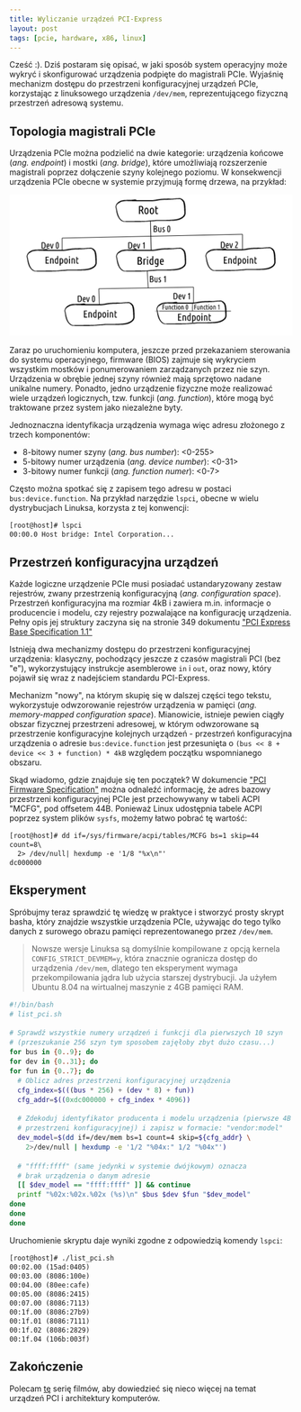 ```yaml
---
title: Wyliczanie urządzeń PCI-Express
layout: post
tags: [pcie, hardware, x86, linux]
---
```


Cześć :). Dziś postaram się opisać, w jaki sposób system operacyjny może wykryć i skonfigurować urządzenia podpięte do magistrali PCIe. Wyjaśnię mechanizm dostępu do przestrzeni konfiguracyjnej urządzeń PCIe, korzystając z linuksowego urządzenia `/dev/mem`, reprezentującego fizyczną przestrzeń adresową systemu.

## Topologia magistrali PCIe

Urządzenia PCIe można podzielić na dwie kategorie: urządzenia końcowe (_ang. endpoint_) i mostki (_ang. bridge_), które umożliwiają rozszerzenie magistrali poprzez dołączenie szyny kolejnego poziomu. W konsekwencji urządzenia PCIe obecne w systemie przyjmują formę drzewa, na przykład:

![Drzewo urządzeń PCIe](/assets/img/pcitree.png)

Zaraz po uruchomieniu komputera, jeszcze przed przekazaniem sterowania do systemu operacyjnego, firmware (BIOS) zajmuje się wykryciem wszystkim mostków i ponumerowaniem zarządzanych przez nie szyn. Urządzenia w obrębie jednej szyny również mają sprzętowo nadane unikalne numery. Ponadto, jedno urządzenie fizyczne może realizować wiele urządzeń logicznych, tzw. funkcji (_ang. function_), które mogą być traktowane przez system jako niezależne byty.

Jednoznaczna identyfikacja urządzenia wymaga więc adresu złożonego z trzech komponentów:
* 8-bitowy numer szyny (_ang. bus number_): <0-255>
* 5-bitowy numer urządzenia (_ang. device number_): <0-31>
* 3-bitowy numer funkcji (_ang. function numer_): <0-7>

Często można spotkać się z zapisem tego adresu w postaci `bus:device.function`. Na przykład narzędzie `lspci`, obecne w wielu dystrybucjach Linuksa, korzysta z tej konwencji:

```console
[root@host]# lspci
00:00.0 Host bridge: Intel Corporation...
```

## Przestrzeń konfiguracyjna urządzeń

Każde logiczne urządzenie PCIe musi posiadać ustandaryzowany zestaw rejestrów, zwany przestrzenią konfiguracyjną (_ang. configuration space_). Przestrzeń konfiguracyjna ma rozmiar 4kB i zawiera m.in. informacje o producencie i modelu, czy rejestry pozwalające na konfigurację urządzenia. Pełny opis jej struktury zaczyna się na stronie 349 dokumentu ["PCI Express Base Specification 1.1"][3]

Istnieją dwa mechanizmy dostępu do przestrzeni konfiguracyjnej urządzenia: klasyczny, pochodzący jeszcze z czasów magistrali PCI (bez "e"), wykorzystujący instrukcje asemblerowe `in` i `out`, oraz nowy, który pojawił się wraz z nadejściem standardu PCI-Express.

Mechanizm "nowy", na którym skupię się w dalszej części tego tekstu, wykorzystuje odwzorowanie rejestrów urządzenia w pamięci (_ang. memory-mapped configuration space_). Mianowicie, istnieje pewien ciągły obszar fizycznej przestrzeni adresowej, w którym odwzorowane są przestrzenie konfiguracyjne kolejnych urządzeń - przestrzeń konfiguracyjna urządzenia o adresie `bus:device.function` jest przesunięta o `(bus << 8 + device << 3 + function) * 4kB` względem początku wspomnianego obszaru. 

Skąd wiadomo, gdzie znajduje się ten początek? W dokumencie ["PCI Firmware Specification"][1] można odnaleźć informację, że adres bazowy przestrzeni konfiguracyjnej PCIe jest przechowywany w tabeli ACPI "MCFG", pod offsetem 44B. Ponieważ Linux udostępnia tabele ACPI poprzez system plików `sysfs`, możemy łatwo pobrać tę wartość:

```console
[root@host]# dd if=/sys/firmware/acpi/tables/MCFG bs=1 skip=44 count=8\
  2> /dev/null| hexdump -e '1/8 "%x\n"'
dc000000
```

## Eksperyment

Spróbujmy teraz sprawdzić tę wiedzę w praktyce i stworzyć prosty skrypt basha, który znajdzie wszystkie urządzenia PCIe, używając do tego tylko danych z surowego obrazu pamięci reprezentowanego przez `/dev/mem`.

> Nowsze wersje Linuksa są domyślnie kompilowane z opcją kernela `CONFIG_STRICT_DEVMEM=y`, która znacznie ogranicza dostęp do urządzenia `/dev/mem`, dlatego ten eksperyment wymaga przekompilowania jądra lub użycia starszej dystrybucji. Ja użyłem Ubuntu 8.04 na wirtualnej maszynie z 4GB pamięci RAM. 

```bash
#!/bin/bash
# list_pci.sh

# Sprawdź wszystkie numery urządzeń i funkcji dla pierwszych 10 szyn
# (przeszukanie 256 szyn tym sposobem zajęłoby zbyt dużo czasu...)
for bus in {0..9}; do
for dev in {0..31}; do
for fun in {0..7}; do
  # Oblicz adres przestrzeni konfiguracyjnej urządzenia
  cfg_index=$(((bus * 256) + (dev * 8) + fun))
  cfg_addr=$((0xdc000000 + cfg_index * 4096))

  # Zdekoduj identyfikator producenta i modelu urządzenia (pierwsze 4B
  # przestrzeni konfiguracyjnej) i zapisz w formacie: "vendor:model"
  dev_model=$(dd if=/dev/mem bs=1 count=4 skip=${cfg_addr} \
    2>/dev/null | hexdump -e '1/2 "%04x:" 1/2 "%04x"')
  
  # "ffff:ffff" (same jedynki w systemie dwójkowym) oznacza 
  # brak urządzenia o danym adresie
  [[ $dev_model == "ffff:ffff" ]] && continue
  printf "%02x:%02x.%02x (%s)\n" $bus $dev $fun "$dev_model"
done
done
done
```
Uruchomienie skryptu daje wyniki zgodne z odpowiedzią komendy `lspci`:
```console
[root@host]# ./list_pci.sh
00:02.00 (15ad:0405)
00:03.00 (8086:100e)
00:04.00 (80ee:cafe)
00:05.00 (8086:2415)
00:07.00 (8086:7113)
00:1f.00 (8086:27b9)
00:1f.01 (8086:7111)
00:1f.02 (8086:2829)
00:1f.04 (106b:003f)
```

## Zakończenie

Polecam [tę][2] serię filmów, aby dowiedzieć się nieco więcej na temat urządzeń PCI i architektury komputerów.

[1]: http://read.pudn.com/downloads211/doc/comm/994029/pcifw_r3_0_updated.pdf "PCI Firmware Specification"
[2]: https://www.youtube.com/watch?v=4hr1aXf2ark&list=PLBTQvUDSl81dTG_5Uk2mycxZihfeAYTRm "System Architecture for BIOS/System Software Developers"
[3]: http://read.pudn.com/downloads161/doc/729268/PCI_Express_Base_11.pdf "PCI Base Specification"
